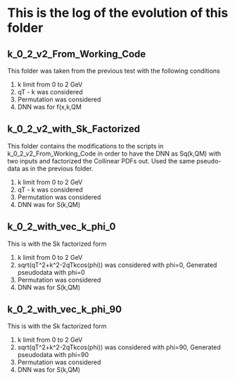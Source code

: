 # This is the log of the evolution of this folder

## k_0_2_v2_From_Working_Code

This folder was taken from the previous test with the following conditions
1. k limit from 0 to 2 GeV
2. qT - k was considered
3. Permutation was considered
4. DNN was for f(x,k,QM



## k_0_2_v2_with_Sk_Factorized

This folder contains the modifications to the scripts in k_0_2_v2_From_Working_Code in order to have the DNN as Sq(k,QM) with two inputs and factorized the Collinear PDFs out. Used the same pseudo-data as in the previous folder.
1. k limit from 0 to 2 GeV
2. qT - k was considered
3. Permutation was considered
4. DNN was for S(k,QM)


## k_0_2_with_vec_k_phi_0
This is with the Sk factorized form 
1. k limit from 0 to 2 GeV
2. sqrt(qT^2+k^2-2qTkcos(phi)) was considered with phi=0, Generated pseudodata with phi=0
3. Permutation was considered
4. DNN was for S(k,QM)


## k_0_2_with_vec_k_phi_90
This is with the Sk factorized form 
1. k limit from 0 to 2 GeV
2. sqrt(qT^2+k^2-2qTkcos(phi)) was considered with phi=90, Generated pseudodata with phi=90
3. Permutation was considered
4. DNN was for S(k,QM)
